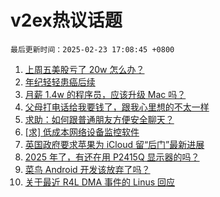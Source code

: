 # v2ex热议话题

`最后更新时间：2025-02-23 17:08:45 +0800`

1. [上周五美股亏了 20w 怎么办？](https://www.v2ex.com/t/1113510)
1. [年纪轻轻患癌后续](https://www.v2ex.com/t/1113521)
1. [月薪 1.4w 的程序员，应该升级 Mac 吗？](https://www.v2ex.com/t/1113570)
1. [父母打电话给我要钱了，跟我心里想的不太一样](https://www.v2ex.com/t/1113589)
1. [求助：如何跟普通朋友方便安全聊天？](https://www.v2ex.com/t/1113581)
1. [[求] 低成本网络设备监控软件](https://www.v2ex.com/t/1113511)
1. [英国政府要求苹果为 iCloud 留“后门”最新进展](https://www.v2ex.com/t/1113515)
1. [2025 年了，有还在用 P2415Q 显示器的吗？](https://www.v2ex.com/t/1113506)
1. [菜鸟 Android 开发该放弃了吗？](https://www.v2ex.com/t/1113560)
1. [关于最近 R4L DMA 事件的 Linus 回应](https://www.v2ex.com/t/1113509)

